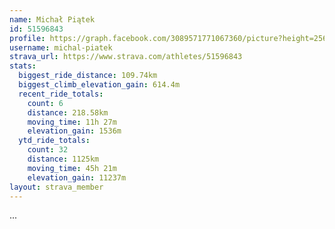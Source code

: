 ```yaml
---
name: Michał Piątek
id: 51596843
profile: https://graph.facebook.com/3089571771067360/picture?height=256&width=256
username: michal-piatek
strava_url: https://www.strava.com/athletes/51596843
stats:
  biggest_ride_distance: 109.74km
  biggest_climb_elevation_gain: 614.4m
  recent_ride_totals:
    count: 6
    distance: 218.58km
    moving_time: 11h 27m
    elevation_gain: 1536m
  ytd_ride_totals:
    count: 32
    distance: 1125km
    moving_time: 45h 21m
    elevation_gain: 11237m
layout: strava_member
--- 
```

...
